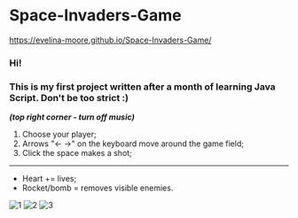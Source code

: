# Space-Invaders-Game

https://evelina-moore.github.io/Space-Invaders-Game/

### Hi! 
### This is my first project written after a month of learning Java Script. Don't be too strict :)

***(top right corner - turn off music)***

1. Choose your player;
2. Arrows "<- ->" on the keyboard move around the game field;
3. Click the space makes a shot;

---------
+ Heart += lives;
+ Rocket/bomb = removes visible enemies.

![1](https://github.com/evelina-moore/Space-Invaders-Game/assets/133994137/c7da7828-5fe5-4ce1-bfec-e4856aa02199)
![2](https://github.com/evelina-moore/Space-Invaders-Game/assets/133994137/f1a04c11-a807-432d-b2c1-f798fb244100)
![3](https://github.com/evelina-moore/Space-Invaders-Game/assets/133994137/78f79970-408f-4205-9238-7a7069a2e3a9)



